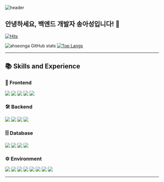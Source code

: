 ![header](https://capsule-render.vercel.app/api?type=slice&color=FFD159&height=180&section=header&text=🐤%20🐥%20🐣&fontAlign=70&fontSize=70)

## 안녕하세요, 백엔드 개발자 송아성입니다! 👋

[![Hits](https://hits.seeyoufarm.com/api/count/incr/badge.svg?url=https%3A%2F%2Fgithub.com%2Fahseonga&count_bg=%23F6E7CD&title_bg=%23EBD6A2&title=Hits&edge_flat=false)](https://hits.seeyoufarm.com)

![ahseonga GitHub stats](https://github-readme-stats.vercel.app/api?username=ahseonga&show_icons=true&theme=gotham)
[![Top Langs](https://github-readme-stats.vercel.app/api/top-langs/?username=ahseonga&layout=compact&theme=gotham)](https://github.com/ahseonga/ahseonga)

---


## 📚 Skills and Experience
### 🎨 Frontend
<span><img src="https://img.shields.io/badge/HTML-E34F26?style=for-the-badge&logo=html5&logoColor=white"/></span>
<span><img src="https://img.shields.io/badge/CSS-1572B6?style=for-the-badge&logo=css3&logoColor=white"/></span>
<span><img src="https://img.shields.io/badge/JavaScript-F7DF1E?style=for-the-badge&logo=javascript&logoColor=white"/></span>
<span><img src="https://img.shields.io/badge/jQuery-0769AD?style=for-the-badge&logo=jquery&logoColor=white"/></span>
<span><img src="https://img.shields.io/badge/Thymeleaf-005F0F?style=for-the-badge&logo=thymeleaf&logoColor=white"/></span>

### 🛠 Backend
<span><img src="https://img.shields.io/badge/Java-5382A1?style=for-the-badge&logo=java&logoColor=white"/></span>
<span><img src="https://img.shields.io/badge/Spring Boot-6DB33F?style=for-the-badge&logo=springboot&logoColor=white"/></span>
<span><img src="https://img.shields.io/badge/Node.js-339933?style=for-the-badge&logo=node.js&logoColor=white"/></span>
<span><img src="https://img.shields.io/badge/JSP-007396?style=for-the-badge&logo=java&logoColor=white"/></span>

### 🗄 Database
<span><img src="https://img.shields.io/badge/Oracle-F80000?style=for-the-badge&logo=oracle&logoColor=white"/></span>
<span><img src="https://img.shields.io/badge/MySQL-4479A1?style=for-the-badge&logo=mysql&logoColor=white"/></span>
<span><img src="https://img.shields.io/badge/MyBatis-B20000?style=for-the-badge&logo=mybatis&logoColor=white"/></span>
<span><img src="https://img.shields.io/badge/JPA-6D6E6E?style=for-the-badge&logo=jpa&logoColor=white"/></span>

### ⚙ Environment
<div>
  <img src="https://img.shields.io/badge/Visual Studio Code-007ACC?style=for-the-badge&logo=visualstudiocode&logoColor=white"/>
  <img src="https://img.shields.io/badge/IntelliJ-FE315D?style=for-the-badge&logo=intellijidea&logoColor=white"/>
  <img src="https://img.shields.io/badge/Eclipse-2C2255?style=for-the-badge&logo=eclipse&logoColor=white"/>
  <img src="https://img.shields.io/badge/DBeaver-382923?style=for-the-badge&logo=dbeaver&logoColor=white"/>
  <img src="https://img.shields.io/badge/Git-F05032?style=for-the-badge&logo=git&logoColor=white"/>
  <img src="https://img.shields.io/badge/GitHub-181717?style=for-the-badge&logo=github&logoColor=white"/>
  <span><img src="https://img.shields.io/badge/AWS-FF9900?style=for-the-badge&logo=amazon-aws&logoColor=white"/></span>
  <img src="https://img.shields.io/badge/Discord-5865F2?style=for-the-badge&logo=discord&logoColor=white"/>
</div>

---

